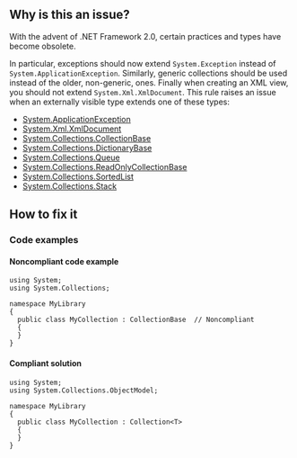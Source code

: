 ## Why is this an issue?

With the advent of .NET Framework 2.0, certain practices and types have become obsolete.

In particular, exceptions should now extend `System.Exception` instead of `System.ApplicationException`. Similarly, generic
collections should be used instead of the older, non-generic, ones. Finally when creating an XML view, you should not extend
`System.Xml.XmlDocument`. This rule raises an issue when an externally visible type extends one of these types:

- [System.ApplicationException](https://learn.microsoft.com/en-us/dotnet/api/system.applicationexception)
- [System.Xml.XmlDocument](https://learn.microsoft.com/en-us/dotnet/api/system.xml.xmldocument)
- [System.Collections.CollectionBase](https://learn.microsoft.com/en-us/dotnet/api/system.collections.collectionbase)
- [System.Collections.DictionaryBase](https://learn.microsoft.com/en-us/dotnet/api/system.collections.dictionarybase)
- [System.Collections.Queue](https://learn.microsoft.com/en-us/dotnet/api/system.collections.queue)
- [System.Collections.ReadOnlyCollectionBase](https://learn.microsoft.com/en-us/dotnet/api/system.collections.readonlycollectionbase)
- [System.Collections.SortedList](https://learn.microsoft.com/en-us/dotnet/api/system.collections.sortedlist)
- [System.Collections.Stack](https://learn.microsoft.com/en-us/dotnet/api/system.collections.stack)

## How to fix it

### Code examples

#### Noncompliant code example

    using System;
    using System.Collections;
    
    namespace MyLibrary
    {
      public class MyCollection : CollectionBase  // Noncompliant
      {
      }
    }

#### Compliant solution

    using System;
    using System.Collections.ObjectModel;
    
    namespace MyLibrary
    {
      public class MyCollection : Collection<T>
      {
      }
    }